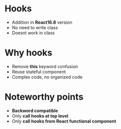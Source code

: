 # Hooks 

- Addition in **React16.8** version
- No need to write class
- Doesnt work in class

# Why hooks
- Remove **this** keyword confusion
- Reuse stateful component
- Complex code, no organized code

# Noteworthy points

- **Backword compatible**
- Only **call hooks at top level**
- Only **call hooks from React functional component**
